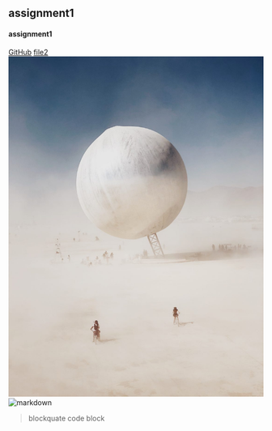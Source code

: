 ## assignment1
#### assignment1
[GitHub](http://github.com)
[file2](file2.md)
![picture](images/03-POTY-3rd-Peng-Hao-1100x1467.jpg)
![markdown](https://markdown-here.com/img/icon256.png)

>blockquate
code block
<html>
  <body>
    <div></div>
  </body>
 </html>
